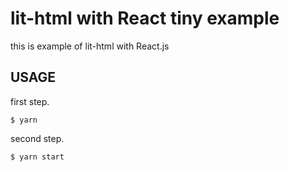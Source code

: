 # lit-html with React tiny example
this is example of lit-html with React.js

## USAGE
first step.
```
$ yarn
```

second step.
```
$ yarn start
```

